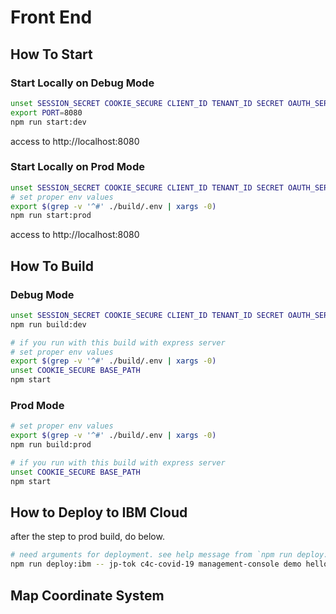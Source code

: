 # Front End

## How To Start

### Start Locally on Debug Mode

```sh
unset SESSION_SECRET COOKIE_SECURE CLIENT_ID TENANT_ID SECRET OAUTH_SERVER_URL REDIRECT_URI BASE_PATH
export PORT=8080
npm run start:dev
```

access to http://localhost:8080

### Start Locally on Prod Mode

```sh
unset SESSION_SECRET COOKIE_SECURE CLIENT_ID TENANT_ID SECRET OAUTH_SERVER_URL REDIRECT_URI BASE_PATH
# set proper env values
export $(grep -v '^#' ./build/.env | xargs -0)
npm run start:prod
```

access to http://localhost:8080

## How To Build

### Debug Mode

```sh
unset SESSION_SECRET COOKIE_SECURE CLIENT_ID TENANT_ID SECRET OAUTH_SERVER_URL REDIRECT_URI BASE_PATH
npm run build:dev

# if you run with this build with express server
# set proper env values
export $(grep -v '^#' ./build/.env | xargs -0)
unset COOKIE_SECURE BASE_PATH
npm start
```

### Prod Mode

```sh
# set proper env values
export $(grep -v '^#' ./build/.env | xargs -0)
npm run build:prod

# if you run with this build with express server
unset COOKIE_SECURE BASE_PATH
npm start
```

## How to Deploy to IBM Cloud

after the step to prod build, do below.

```sh
# need arguments for deployment. see help message from `npm run deploy:ibm`
npm run deploy:ibm -- jp-tok c4c-covid-19 management-console demo hello
```

## Map Coordinate System

